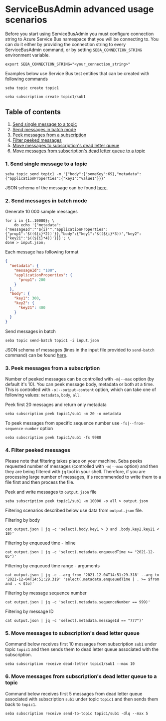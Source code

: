 # ServiceBusAdmin advanced usage scenarios
Before you start using ServiceBusAdmin you must configure connection string to Azure Service Bus namespace that you will be connecting to. You can do it either by providing the connection string to every ServiceBusAdmin command, or by setting `SEBA_CONNECTION_STRING` environment variable.
```shell
export SEBA_CONNECTION_STRING="<your_connection_string>"
```

Examples below use Service Bus test entities that can be created with following commands
```shell
seba topic create topic1
```
```shell
seba subscription create topic1/sub1
```

## Table of contents
1. [Send single message to a topic](#1-send-single-message-to-a-topic)
2. [Send messages in batch mode](#2-send-messages-in-batch-mode)
3. [Peek messages from a subscription](#3-peek-messages-from-a-subscription)
4. [Filter peeked messages](#4-filter-peeked-messages)
5. [Move messages to subscription's dead letter queue](#5-move-messages-to-subscriptions-dead-letter-queue)
6. [Move messages from subscription's dead letter queue to a topic](#6-move-messages-from-subscriptions-dead-letter-queue-to-a-topic)

### 1. Send single message to a topic
```shell
seba topic send topic1 -m '{"body":{"someKey":69},"metadata":{"applicationProperties":{"key1":"value1"}}}'
```
JSON schema of the message can be found [here](input-message-schema.json).

### 2. Send messages in batch mode
Generate 10 000 sample messages
```shell
for i in {1..10000}; \
    do echo '{"metadata":{"messageId":"'${i}'","applicationProperties":{"prop1":'$((${i}*2))'}},"body":{"key1":'$((${i}*3))',"key2":{"key21":'$((${i}*4))'}}}'; \
done > input.json;
```
Each message has following format
```json
{
  "metadata": {
    "messageId": "100",
    "applicationProperties": {
      "prop1": 200
    }
  },
  "body": {
    "key1": 300,
    "key2": {
      "key21": 400
    }
  }
}
```

Send messages in batch
```shell
seba topic send-batch topic1 -i input.json
```
JSON schema of messages (lines in the input file provided to `send-batch` command) can be found [here](input-message-schema.json).

### 3. Peek messages from a subscription
Number of peeked messages can be controlled with `-m|--max` option (by default it's 10). You can peek message body, metadata or both at a time. This is controlled with `-o|--output-content` option, which can take one of following values: `metadata`, `body`, `all`.

Peek first 20 messages and return only metadata
```shell
seba subscription peek topic1/sub1 -m 20 -o metadata
```

To peek messages from specific sequence number use `-fs|--from-sequence-number` option
```shell
seba subscription peek topic1/sub1 -fs 9988
```

### 4. Filter peeked messages
Please note that filtering takes place on your machine. Seba peeks requested number of messages (controlled with `-m|--max` option) and then they are being filtered with `jq` tool in your shell. Therefore, if you are processing large number of messages, it's recommended to write them to a file first and then process the file.

Peek and write messages to `output.json` file
```shell
seba subscription peek topic1/sub1 -m 10000 -o all > output.json
```
Filtering scenarios described below use data from `output.json` file.

Filtering by body
```shell
cat output.json | jq -c 'select(.body.key1 > 3 and .body.key2.key21 < 10)'
```

Filtering by enqueued time - inline
```shell
cat output.json | jq -c 'select(.metadata.enqueuedTime >= "2021-12-05")'
```

Filtering by enqueued time range - arguments
```shell
cat output.json | jq -c --arg from '2021-12-04T14:51:29.318' --arg to '2021-12-04T14:51:29.319' 'select(.metadata.enqueuedTime | . >= $from and . < $to)'
```

Filtering by message sequence number
```shell
cat output.json | jq -c 'select(.metadata.sequenceNumber == 999)'
```

Filtering by message ID
```shell
cat output.json | jq -c 'select(.metadata.messageId == "777")'
```

### 5. Move messages to subscription's dead letter queue
Command below receives first 10 messages from subscription `sub1` under topic `topic1` and then sends them to dead letter queue associated with the subscription. 
```shell
seba subscription receive dead-letter topic1/sub1 --max 10
```

### 6. Move messages from subscription's dead letter queue to a topic
Command below receives first 5 messages from dead letter queue associated with subscription `sub1` under topic `topic1` and then sends them back to `topic1`.
```shell
seba subscription receive send-to-topic topic1/sub1 -dlq --max 5
```